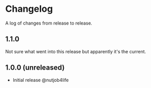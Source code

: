 # Changelog

A log of changes from release to release.


## 1.1.0

Not sure what went into this release but apparently it's the current.


## 1.0.0 (unreleased)

- Initial release @nutjob4life

